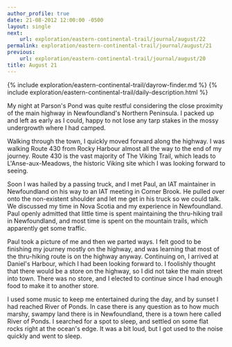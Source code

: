 ```yaml
---
author_profile: true
date: 21-08-2012 12:00:00 -0500
layout: single
next:
    url: exploration/eastern-continental-trail/journal/august/22
permalink: exploration/eastern-continental-trail/journal/august/21
previous:
    url: exploration/eastern-continental-trail/journal/august/20
title: August 21
---
```

{% include exploration/eastern-continental-trail/dayrow-finder.md %}
{% include exploration/eastern-continental-trail/daily-description.html %}

My night at Parson's Pond was quite restful considering the close proximity of the main highway in Newfoundland's Northern Peninsula. I packed up and left as early as I could, happy to not lose any tarp stakes in the mossy undergrowth where I had camped.

Walking through the town, I quickly moved forward along the highway. I was walking Route 430 from Rocky Harbour almost all the way to the end of my journey. Route 430 is the vast majority of The Viking Trail, which leads to L'Anse-aux-Meadows, the historic Viking site which I was looking forward to seeing.

Soon I was hailed by a passing truck, and I met Paul, an IAT maintainer in Newfoundland on his way to an IAT meeting in Corner Brook. He pulled over onto the non-existent shoulder and let me get in his truck so we could talk. We discussed my time in Nova Scotia and my experience in Newfoundland. Paul openly admitted that little time is spent maintaining the thru-hiking trail in Newfoundland, and most time is spent on the mountain trails, which apparently get some traffic.

Paul took a picture of me and then we parted ways. I felt good to be finishing my journey mostly on the highway, and was learning that most of the thru-hiking route is on the highway anyway. Continuing on, I arrived at Daniel's Harbour, which I had been looking forward to. I foolishly thought that there would be a store on the highway, so I did not take the main street into town. There was no store, and I elected to continue since I had enough food to make it to another store.

I used some music to keep me entertained during the day, and by sunset I had reached River of Ponds. In case there is any question as to how much marshy, swampy land there is in Newfoundland, there is a town here called River of Ponds. I searched for a spot to sleep, and settled on some flat rocks right at the ocean's edge. It was a bit loud, but I got used to the noise quickly and went to sleep.